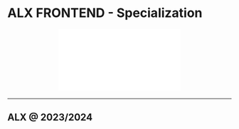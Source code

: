 # ALX FRONTEND - Specialization

<p align="center">
  <img src="alxsvg.svg" />
</p>

---
## ALX @ 2023/2024
